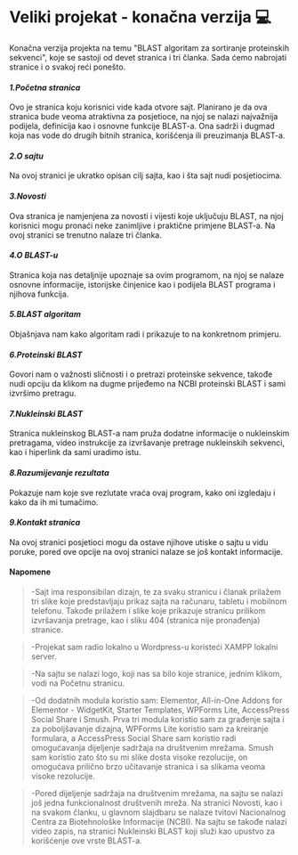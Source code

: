 # Veliki projekat - konačna verzija :computer:	


Konačna verzija projekta na temu "BLAST algoritam za sortiranje proteinskih sekvenci", koje se sastoji od devet stranica i tri članka. Sada ćemo nabrojati stranice i o svakoj reći ponešto.


#### _1.Početna stranica_


Ovo je stranica koju korisnici vide kada otvore sajt. Planirano je da ova stranica bude veoma atraktivna za posjetioce, na njoj se nalazi najvažnija podijela, definicija kao i osnovne funkcije BLAST-a. Ona sadrži i dugmad koja nas vode do drugih bitnih stranica, korišćenja ili preuzimanja BLAST-a.


#### _2.O sajtu_


Na ovoj stranici je ukratko opisan cilj sajta, kao i šta sajt nudi posjetiocima. 


#### _3.Novosti_


Ova stranica je namjenjena za novosti i vijesti koje uključuju BLAST, na njoj korisnici mogu pronaći neke zanimljive i praktične primjene BLAST-a. Na ovoj stranici se trenutno nalaze tri članka.


#### _4.O BLAST-u_


Stranica koja nas detaljnije upoznaje sa ovim programom, na njoj se nalaze osnovne informacije, istorijske činjenice kao i podijela BLAST programa i njihova funkcija.


#### _5.BLAST algoritam_


Objašnjava nam kako algoritam radi i prikazuje to na konkretnom primjeru.


#### _6.Proteinski BLAST_


Govori nam o važnosti sličnosti i o pretrazi proteinske sekvence, takođe nudi opciju da klikom na dugme prijeđemo na NCBI proteinski BLAST i sami izvršimo pretragu.


#### _7.Nukleinski BLAST_


Stranica nukleinskog BLAST-a nam pruža dodatne informacije o nukleinskim pretragama, video instrukcije za izvršavanje pretrage nukleinskih sekvenci, kao i hiperlink da sami uradimo istu.


#### _8.Razumijevanje rezultata_


Pokazuje nam koje sve rezlutate vraća ovaj program, kako oni izgledaju i kako da ih mi tumačimo.


#### _9.Kontakt stranica_


Na ovoj stranici posjetioci mogu da ostave njihove utiske o sajtu u vidu poruke, pored ove opcije na ovoj stranici nalaze se još kontakt informacije.




#### Napomene 

> -Sajt ima responsibilan dizajn, te za svaku stranicu i članak prilažem tri slike koje predstavljaju prikaz sajta na računaru, tabletu i mobilnom telefonu. Takođe prilažem i slike koje prikazuje stranicu prilikom izvršavanja pretrage, kao i sliku 404 (stranica nije pronađenja) stranice.

> -Projekat sam radio lokalno u Wordpress-u  koristeći XAMPP lokalni server.

> -Na sajtu se nalazi logo, koji nas sa bilo koje stranice, jednim klikom, vodi na Početnu stranicu.

> -Od dodatnih modula koristio sam: Elementor, All-in-One Addons for Elementor - WidgetKit, Starter Templates, WPForms Lite, AccessPress Social Share i Smush. Prva tri modula koristio sam za građenje sajta i za poboljšavanje dizajna, WPForms Lite koristio sam za kreiranje formulara, a AccessPress Social Share sam koristio radi omogućavanja dijeljenje sadržaja na društvenim mrežama. Smush sam koristio zato što su mi slike dosta visoke rezolucije, on omogućava prilično brzo učitavanje stranica i sa slikama veoma visoke rezolucije.

> -Pored dijeljenje sadržaja na društvenim mrežama, na sajtu se nalazi još jedna funkcionalnost društvenih mreža. Na stranici Novosti, kao i na svakom članku, u glavnom slajdbaru se nalaze tvitovi Nacionalnog Centra za Biotehnološke Informacije (NCBI). Na sajtu se takođe nalazi video zapis, na stranici Nukleinski BLAST koji služi kao upustvo za korišćenje ove vrste BLAST-a.
